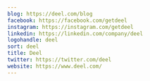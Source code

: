 ```yaml
---
blog: https://deel.com/blog
facebook: https://facebook.com/getdeel
instagram: https://instagram.com/getdeel
linkedin: https://linkedin.com/company/deel
logohandle: deel
sort: deel
title: Deel
twitter: https://twitter.com/deel
website: https://www.deel.com/
---
```

